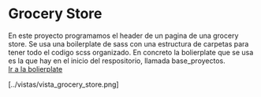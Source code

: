 # Grocery Store

En este proyecto programamos el header de un pagina de una grocery store. Se usa una boilerplate de sass con una estructura de carpetas para tener todo 
el codigo scss organizado. En concreto la bolierplate que se usa es la que hay en el inicio del respositorio, llamada base_proyectos.   
[Ir a la bolierplate](../base_proyectos)

[../vistas/vista_grocery_store.png]

